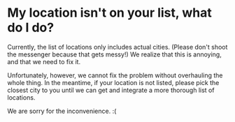 # My location isn't on your list, what do I do?

Currently, the list of locations only includes actual cities. (Please don't shoot the messenger because that gets messy!) We realize that this is annoying, and that we need to fix it. 

Unfortunately, however, we cannot fix the problem without overhauling the whole thing. In the meantime, if your location is not listed, please pick the closest city to you until we can get and integrate a more thorough list of locations.

We are sorry for the inconvenience. :(
